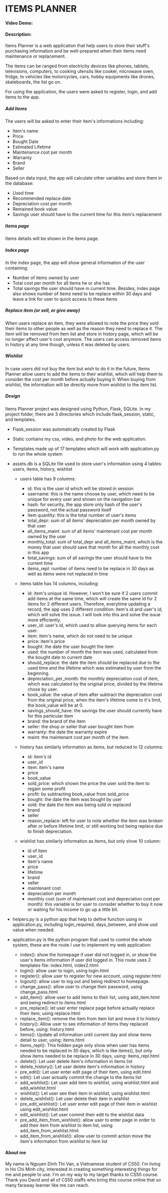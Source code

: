 # ITEMS PLANNER
#### Video Demo: <URL HERE>
#### Description:

Items Planner is a web application that help users to store their stuff's purchasing information and be well-prepared when their items need maintenance or replacement.

The items can be ranged from electricity devices like phones, tablets, televisions, computers, to cooking utensils like cooker, microwave oven, fridge, to vehicles like motorcycles, cars, hobby equipments like drones, skateboards, the list go on.

For using the application, the users were asked to register, login, and add items to the app.

##### Add Items
The users will be asked to enter their item's informations including:
- Item's name
- Price
- Bought Date
- Estimated Lifetime
- Maintenance cost per month
- Warranty
- Brand
- Seller

Based on data input, the app will calculate other variables and store them in the database:
- Used time
- Recommended replace date
- Depreciation cost per month
- Remained book value
- Savings user should have to the current time for this item's replacement

##### Items page
Items details will be shown in the items page.

##### Index page
In the index page, the app will show general information of the user containing:
- Number of items owned by user
- Total cost per month for all items he or she has
- Total savings the user should have in current time.
Besides, index page also shows number of items need to be replace within 30 days and leave a link for user to quick access to these items

##### Replace item (or sell, or give away)
When users replace an item, they were allowed to note the price they sold their items to other people as well as the reason they need to replace it. The item will be removed from item list and store in history page, which will be no longer affect user's cost anymore. The users can access removed items in history at any time though, unless it was deleted by users.

##### Wishlist
In case users did not buy the item but wish to do it in the future, Items Planner allow users to add the items to their wishlist, which will help them to consider the cost per month before actually buying it. When buying from wishlist, the information will be directly move from wishlist to the item list.

##### Design
Items Planner project was designed using Python, Flask, SQLite. In my project folder, there are 3 directories which include flask_session, static, and templates.
- Flask_session was automatically created by Flask
- Static contains my css, video, and photo for the web application.
- Templates made up of 17 templates which will work with application.py to run the whole system
- assets.db is a SQLite file used to store user's information using 4 tables: users, items, history, wishlist

	- users table has 9 columns:
		- id: this is the user id which will be stored in session
		- username: this is the name choose by user, which need to be unique for every user and shown on the navigation bar
		- hash: for security, the app store only hash of the user's password, not the actual password itself
		- item quantity: this is the total number of user's items
		- total_depr: sum of all items' depreciation per month owned by that user
		- all_items_maint: sum of all items' maintenant cost per month owned by the user
		- monthly_total: sum of total_depr and all_items_maint, which is the money that user should save that month for all the monthly cost in this app
		- total_savings: sum of all savings the user should have to the current time
		- items_repl: number of items need to be replace in 30 days as well as items were not replaced in time

	- items table has 14 columns, including:
		- id: item's unique id. However, I won't be sure if 2 users commit add items at the same time, which will create the same id for 2 items for 2 different users. Therefore, everytime updating a record, the app uses 2 different condition: item's id and user's id, which will solve the issue. I will look into this and solve the issue more efficiently.
		- user_id: user's id, which used to allow querying items for each user.
		- item: item's name, which do not need to be unique
		- price: item's price
		- bought: the date the user bought the item
		- used: the number of month the item was used, calculated from the bought date to current date
		- should_replace: the date the item should be replaced due to the used time and the lifetime which was estimated by user from the beginning.
		- depreciation_per_month:  the monthly depreciation cost of item, which was calculated by the original price, divided by the lifetime chose by user.
		- book_value: the value of item after subtract the depreciation cost from the original price, when the item's lifetime come to it's limit, the book_value will be at 0.
		- savings_should_have: the savings the user should currently have for this particular item
		- brand: the brand of the item
		- seller: the shop or seller that user bought item from
		- warranty: the date the warranty expire
		- maint: the maintenant cost per month of the item

	- history has similarly information as items, but reduced to 12 columns:
		- id: item's id
		- user_id
		- item: item's name
		- price
		- book_value
		- sold_price: which shown the price the user sold the item to regain some profit
		- profit: by subtracting book_value from sold_price
		- bought: the date the item was bought by user
		- sold: the date the item was being sold or replaced
		- brand
		- seller
		- reason_replace: left for user to note whether the item was broken after or before lifetime limit, or still working but being replace due to finish depreciation.

	- wishlist has similarly information as items, but only show 10 column:
		- id of item
		- user_id
		- item's name
		- price
		- lifetime
		- brand
		- seller
		- maintenant cost
		- depreciation per month
		- monthly cost (sum of maintenant cost and depreciation cost per month): this variable is for user to consider whether to buy it now or waiting for	his income to go up a little bit.

- helpers.py is a python app that help to define function using in application.py, including login_required, days_between, and show usd value when needed.

- application.py is the python program that used to control the whole system, these are the route I use to implement my web application:

	- index(): show the homepage if user did not logged in, or show the user's items information if user did logged in.	This route uses 2 templates file: index.html, index2.html
	- login(): allow user to login, using login.html
	- register(): allow user to register for new account, using register.html
	- logout(): allow user to log out and being redirect to homepage.
	- change_pass(): allow user to change their password, using change_pass.html
	- add_item(): allow user to add items to their list, using add_item.html and being redirect to items.html
	- pre_replace(): let user enter replace page before actually replace their item, using replace.html
	- replace_item(): remove the item from item list and move it to history
	- history(): Allow user to see information of items they replaced before, using: history.html
	- items(): Update all information until current day and show items detail to user, using: items.html
	- items_repl(): This hidden page only show when user has items needed to be replaced in 30 days, which is like items(), but only show items needed to be replace in 30 days, using: items_repl.html
	- delete(): Let user delete item's information in items list
	- delete_history(): Let user delete item's information in history
	- pre_edit(): Let user enter edit page of their item, using edit.html
	- edit(): Let user actually commit the change to the items list
	- add_wishlist(): Let user add item to wishlist, using wishlist.html and add_wishlist.html
	- wishlist(): Let user see their item in wishlist, using wishlist.html
	- delete_wishlist(): Let user delete their item in wishlist
	- pre_edit_wishlist(): Let user enter edit page of their item in wishlist using edit_wishlist.html
	- edit_wishlist(): Let user commit their edit to the wishlist data
	- pre_add_item_from_wishlist(): allow user to enter page in order to add their item from wishlist to item list,	using add_item_from_wishlist.html.
	- add_item_from_wishlist(): allow user to commit action move the item's information from wishlist to item list

#### About me
My name is Nguyen Dinh Thi Van, a Vietnamese student of CS50. I'm living in Ho Chi Minh city, interested in creating something interesting things for me and people to use. I'm on my way to my target thanks to CS50 course.
Thank you David and all of CS50 staffs who bring this course online that so many faraway learner like me can reach.
